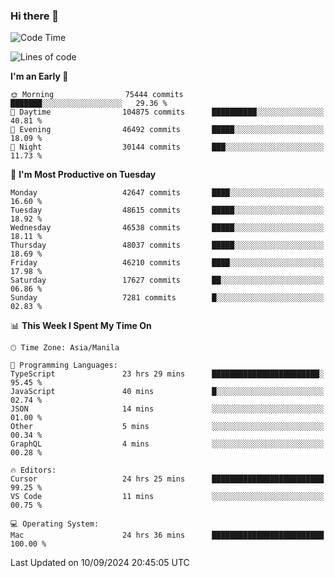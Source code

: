 ### Hi there 👋

<!--START_SECTION:waka-->
![Code Time](http://img.shields.io/badge/Code%20Time-5%2C528%20hrs%2031%20mins-blue)

![Lines of code](https://img.shields.io/badge/From%20Hello%20World%20I%27ve%20Written-116.8%20million%20lines%20of%20code-blue)

**I'm an Early 🐤** 

```text
🌞 Morning                75444 commits       ███████░░░░░░░░░░░░░░░░░░   29.36 % 
🌆 Daytime                104875 commits      ██████████░░░░░░░░░░░░░░░   40.81 % 
🌃 Evening                46492 commits       █████░░░░░░░░░░░░░░░░░░░░   18.09 % 
🌙 Night                  30144 commits       ███░░░░░░░░░░░░░░░░░░░░░░   11.73 % 
```
📅 **I'm Most Productive on Tuesday** 

```text
Monday                   42647 commits       ████░░░░░░░░░░░░░░░░░░░░░   16.60 % 
Tuesday                  48615 commits       █████░░░░░░░░░░░░░░░░░░░░   18.92 % 
Wednesday                46538 commits       █████░░░░░░░░░░░░░░░░░░░░   18.11 % 
Thursday                 48037 commits       █████░░░░░░░░░░░░░░░░░░░░   18.69 % 
Friday                   46210 commits       ████░░░░░░░░░░░░░░░░░░░░░   17.98 % 
Saturday                 17627 commits       ██░░░░░░░░░░░░░░░░░░░░░░░   06.86 % 
Sunday                   7281 commits        █░░░░░░░░░░░░░░░░░░░░░░░░   02.83 % 
```


📊 **This Week I Spent My Time On** 

```text
🕑︎ Time Zone: Asia/Manila

💬 Programming Languages: 
TypeScript               23 hrs 29 mins      ████████████████████████░   95.45 % 
JavaScript               40 mins             █░░░░░░░░░░░░░░░░░░░░░░░░   02.74 % 
JSON                     14 mins             ░░░░░░░░░░░░░░░░░░░░░░░░░   01.00 % 
Other                    5 mins              ░░░░░░░░░░░░░░░░░░░░░░░░░   00.34 % 
GraphQL                  4 mins              ░░░░░░░░░░░░░░░░░░░░░░░░░   00.28 % 

🔥 Editors: 
Cursor                   24 hrs 25 mins      █████████████████████████   99.25 % 
VS Code                  11 mins             ░░░░░░░░░░░░░░░░░░░░░░░░░   00.75 % 

💻 Operating System: 
Mac                      24 hrs 36 mins      █████████████████████████   100.00 % 
```


 Last Updated on 10/09/2024 20:45:05 UTC
<!--END_SECTION:waka-->


<!--
**rad182/rad182** is a ✨ _special_ ✨ repository because its `README.md` (this file) appears on your GitHub profile.

Here are some ideas to get you started:

- 🔭 I’m currently working on ...
- 🌱 I’m currently learning ...
- 👯 I’m looking to collaborate on ...
- 🤔 I’m looking for help with ...
- 💬 Ask me about ...
- 📫 How to reach me: ...
- 😄 Pronouns: ...
- ⚡ Fun fact: ...
-->
